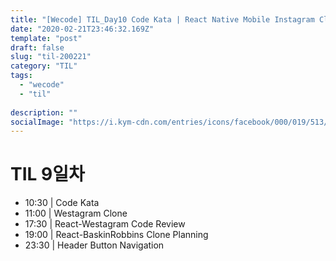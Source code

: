 ```yaml
---
title: "[Wecode] TIL_Day10 Code Kata | React Native Mobile Instagram Clone"
date: "2020-02-21T23:46:32.169Z"
template: "post"
draft: false
slug: "til-200221"
category: "TIL"
tags:
  - "wecode"
  - "til"
  
description: ""
socialImage: "https://i.kym-cdn.com/entries/icons/facebook/000/019/513/til.jpg"
---
```

<!-- ![workflow](/media/react-logo.png) -->
# TIL 9일차
- 10:30 | Code Kata
- 11:00 | Westagram Clone
- 17:30 | React-Westagram Code Review
- 19:00 | React-BaskinRobbins Clone Planning
- 23:30 | Header Button Navigation
